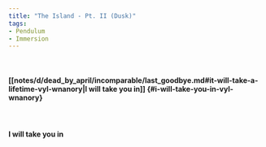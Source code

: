 ```yaml
---
title: "The Island - Pt. II (Dusk)"
tags:
- Pendulum
- Immersion
---
```

&nbsp;
#### [[notes/d/dead_by_april/incomparable/last_goodbye.md#it-will-take-a-lifetime-vyl-wnanory|I will take you in]] {#i-will-take-you-in-vyl-wnanory}
&nbsp;
#### I will take you in
